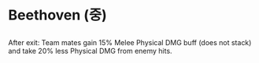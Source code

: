 # Beethoven (중)

##

After exit: Team mates gain 15% Melee Physical DMG buff (does not stack) and take 20% less Physical DMG from enemy hits.
